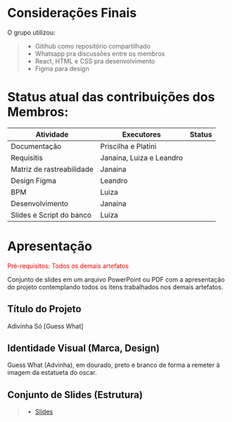 # Considerações Finais 

O grupo utilizou: 
> - Gitihub como repositório compartilhado
> - Whatsapp pra discussões entre os membros
> - React, HTML e CSS pra desenvolvimento
> - Figma para design

# Status atual das contribuições dos Membros:

|Atividade|Executores |Status              |
|--------------------|------------------------------------|----------------------------------------|
|Documentação|Priscilha e Platini| |
|Requisitis|Janaina, Luiza e Leandro| |
|Matriz de rastreabilidade|Janaina| |
|Design Figma|Leandro| |
|BPM | Luiza| |
|Desenvolvimento|Janaina| |
|Slides e Script do banco|Luiza| |





# Apresentação 

<span style="color:red">Pré-requisitos: Todos os demais artefatos</span>

Conjunto de slides em um arquivo PowerPoint ou PDF com a apresentação do projeto contemplando todos os itens trabalhados nos demais artefatos.

## Título do Projeto

Adivinha Só [Guess What]

## Identidade Visual (Marca, Design)

Guess What (Advinha), em dourado, preto e branco  de forma a remeter à imagem da estatueta do oscar.

## Conjunto de Slides (Estrutura)

> - [Slides](https://revistapegn.globo.com/Noticias/noticia/2014/07/regra-10-20-30-para-apresentacoes-de-sucesso.html)
 
